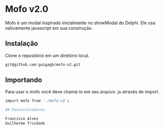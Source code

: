 # Mofo v2.0

Mofo é um modal inspirado inicialmente no showModal do Delphi. 
Ele usa nativamente javascript em sua construção.

## Instalação

Clone o repositório em um diretório local.

```sh
git@github.com:guigagb/mofo-v2.git
```

## Importando

Para usar o mofo você deve chamá-lo em seu arquivo .js através de import.

```sh
import mofo from './mofo-v2';

## Desenvolvedores

Francisco Alves
Guilherme Trindade
